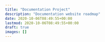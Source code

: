 ```yaml
---
title: "Documentation Project"
description: "Documentation website roadmap"
date: 2020-10-06T08:49:55+00:00
lastmod: 2020-10-06T08:49:55+00:00
draft: true
images: []
---
```

